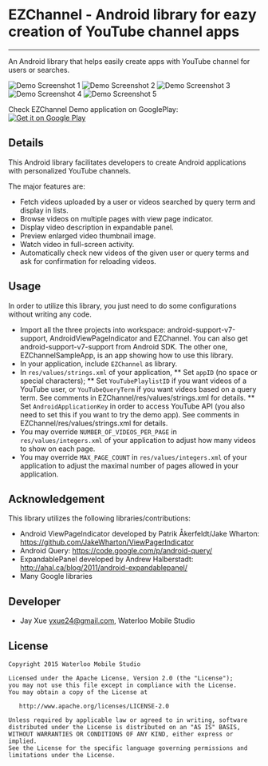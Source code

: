 # EZChannel - Android library for eazy creation of YouTube channel apps
-----------------------------------------------------------------------
An Android library that helps easily create apps with YouTube channel for users or searches.

![Demo Screenshot 1](https://github.com/jayxue/EZChannel/blob/master/EZChannel/res/raw/screenshot_1.png)
![Demo Screenshot 2](https://github.com/jayxue/EZChannel/blob/master/EZChannel/res/raw/screenshot_2.png)
![Demo Screenshot 3](https://github.com/jayxue/EZChannel/blob/master/EZChannel/res/raw/screenshot_3.png)
![Demo Screenshot 4](https://github.com/jayxue/EZChannel/blob/master/EZChannel/res/raw/screenshot_4.png)
![Demo Screenshot 5](https://github.com/jayxue/EZChannel/blob/master/EZChannel/res/raw/screenshot_5.png)

Check EZChannel Demo application on GooglePlay:<br />
<a target="_blank" href="https://play.google.com/store/apps/details?id=com.wsm.opensource.ezchannel.demo">
  <img alt="Get it on Google Play" src="https://github.com/jayxue/EZChannel/blob/master/EZChannel/res/raw/google_play.png" />
</a>

Details
-------
This Android library facilitates developers to create Android applications with personalized YouTube channels.

The major features are:
* Fetch videos uploaded by a user or videos searched by query term and display in lists.
* Browse videos on multiple pages with view page indicator.
* Display video description in expandable panel.
* Preview enlarged video thumbnail image.
* Watch video in full-screen activity.
* Automatically check new videos of the given user or query terms and ask for confirmation for reloading videos.

Usage
-----

In order to utilize this library, you just need to do some configurations without writing any code.
* Import all the three projects into workspace: android-support-v7-support, AndroidViewPageIndicator and EZChannel. You can also get android-support-v7-support from Android SDK. The other one, EZChannelSampleApp, is an app showing how to use this library.
* In your application, include ```EZChannel``` as library.
* In ```res/values/strings.xml``` of your application,
** Set ```appID``` (no space or special characters);
** Set ```YouTubePlaylistID``` if you want videos of a YouTube user, or ```YouTubeQueryTerm``` if you want videos based on a query term. See comments in EZChannel/res/values/strings.xml for details.
** Set ```AndroidApplicationKey``` in order to access YouTube API (you also need to set this if you want to try the demo app). See comments in EZChannel/res/values/strings.xml for details.
* You may override ```NUMBER_OF_VIDEOS_PER_PAGE``` in ```res/values/integers.xml``` of your application to adjust how many videos to show on each page.
* You may override ```MAX_PAGE_COUNT``` in ```res/values/integers.xml``` of your application to adjust the maximal number of pages allowed in your application.

Acknowledgement
---------------

This library utilizes the following libraries/contributions:
* Android ViewPageIndicator developed by Patrik Åkerfeldt/Jake Wharton: https://github.com/JakeWharton/ViewPagerIndicator
* Android Query: https://code.google.com/p/android-query/
* ExpandablePanel developed by Andrew Halberstadt: http://ahal.ca/blog/2011/android-expandablepanel/
* Many Google libraries

Developer
---------
* Jay Xue <yxue24@gmail.com>, Waterloo Mobile Studio

License
-------

    Copyright 2015 Waterloo Mobile Studio

    Licensed under the Apache License, Version 2.0 (the "License");
    you may not use this file except in compliance with the License.
    You may obtain a copy of the License at

       http://www.apache.org/licenses/LICENSE-2.0

    Unless required by applicable law or agreed to in writing, software
    distributed under the License is distributed on an "AS IS" BASIS,
    WITHOUT WARRANTIES OR CONDITIONS OF ANY KIND, either express or implied.
    See the License for the specific language governing permissions and
    limitations under the License.
